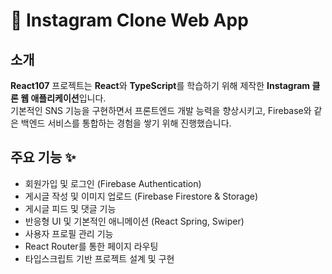# 📸 Instagram Clone Web App

## 소개

**React107** 프로젝트는 **React**와 **TypeScript**를 학습하기 위해 제작한 **Instagram 클론 웹 애플리케이션**입니다.  
기본적인 SNS 기능을 구현하면서 프론트엔드 개발 능력을 향상시키고, Firebase와 같은 백엔드 서비스를 통합하는 경험을 쌓기 위해 진행했습니다.

## 주요 기능 ✨

- 회원가입 및 로그인 (Firebase Authentication)
- 게시글 작성 및 이미지 업로드 (Firebase Firestore & Storage)
- 게시글 피드 및 댓글 기능
- 반응형 UI 및 기본적인 애니메이션 (React Spring, Swiper)
- 사용자 프로필 관리 기능
- React Router를 통한 페이지 라우팅
- 타입스크립트 기반 프로젝트 설계 및 구현
